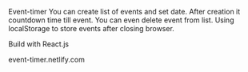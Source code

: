 Event-timer
You can create list of events and set date. After creation it countdown time till event.
You can even delete event from list. 
Using localStorage to store events after closing browser.


Build with React.js



event-timer.netlify.com

